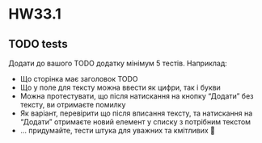 # HW33.1

## TODO tests

Додати до вашого TODO додатку мінімум 5 тестів. Наприклад:
* Що сторінка має заголовок TODO
* Що у поле для тексту можна ввести як цифри, так і букви
* Можна протестувати, що після натискання на кнопку “Додати” без тексту, ви отримаєте помилку
* Як варіант, перевірити що після вписання тексту, та натискання на “Додати” отримаєте новий елемент у списку з потрібним текстом
* … придумайте, тести штука для уважних та кмітливих 🙂